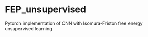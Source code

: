 # FEP_unsupervised
Pytorch implementation of CNN with Isomura-Friston free energy unsupervised learning
